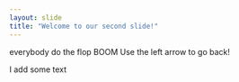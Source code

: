 ```yaml
---
layout: slide
title: "Welcome to our second slide!"
---
```

everybody do the flop BOOM
Use the left arrow to go back!


I add some text
